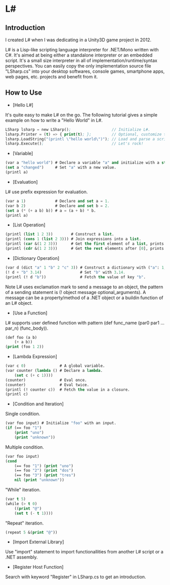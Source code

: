 # L#

## Introduction

I created L# when I was dedicating in a Unity3D game project in 2012.

L# is a Lisp-like scripting language interpreter for .NET/Mono written with C#.
It's aimed at being either a standalone interpreter or an embedded script. It's
a small size interpreter in all of implementation/runtime/syntax perspectives.
You can easily copy the only implementation source file "LSharp.cs" into your
desktop softwares, console games, smartphone apps, web pages, etc. projects and
benefit from it.

## How to Use

* [Hello L#]

It's quite easy to make L# on the go. The following tutorial gives a simple
example on how to write a "Hello World" in L#.

~~~~~~~~~~lisp
LSharp lsharp = new LSharp();                  // Initialize L#.
lsharp.Printer = (t) => { print(t); };         // Optional, customize the 'print' statement in Unity3D.
lsharp.LoadString("(printl \"hello world\")"); // Load and parse a script string.
lsharp.Execute();                              // Let's rock!
~~~~~~~~~~

* [Variable]

~~~~~~~~~~lisp
(var a "hello world") # Declare a variable "a" and initialize with a string.
(set a "changed")     # Set "a" with a new value.
(printl a)
~~~~~~~~~~

* [Evaluation]

L# use prefix expression for evaluation.

~~~~~~~~~~lisp
(var a 1)             # Declare and set a = 1.
(var b 2)             # Declare and set b = 2.
(set a (* (+ a b) b)) # a = (a + b) * b.
(printl a)
~~~~~~~~~~

* [List Operation]

~~~~~~~~~~lisp
(printl (list 1 2 3))        # Construct a list.
(printl (cons 1 (list 2 3))) # Join expressions into a list.
(printl (car &(1 2 3)))      # Get the first element of a list, prints "1".
(printl (cdr &(1 2 3)))      # Get the rest elements after [0], prints "(2 3)".
~~~~~~~~~~

* [Dictionary Operation]

~~~~~~~~~~lisp
(var d (dict "a" 1 "b" 2 "c" 3)) # Construct a dictionary with ("a": 1, "b": 2, "c": 3).
(! d + "b" 3.14)                 # Set "b" with 3.14.
(printl (! d "b"))               # Fetch the value of key "b".
~~~~~~~~~~

Note L# uses exclamation mark to send a message to an object, the pattern of a
sending statement is (! object message optional_arguments). A message can be a
property/method of a .NET object or a buildin function of an L# object.

* [Use a Function]

L# supports user defined function with pattern (def func_name (par0 par1 ... par_n) (func_body)).

~~~~~~~~~~lisp
(def foo (a b)
    (+ a b))
(print (foo 1 2))
~~~~~~~~~~

* [Lambda Expression]

~~~~~~~~~~lisp
(var c 0)               # A global variable.
(var counter (lambda () # Declare a lambda.
    (set c (+ c 1))))
(counter)               # Eval once.
(counter)               # Eval twice.
(printl (! counter c))  # Fetch the value in a closure.
(printl c)
~~~~~~~~~~

* [Condition and Iteration]

Single condition.

~~~~~~~~~~lisp
(var foo input) # Initialize "foo" with an input.
(if (== foo "1")
    (print "uno")
    (print "unknown"))
~~~~~~~~~~

Multiple condition.

~~~~~~~~~~lisp
(var foo input)
(cond
    (== foo "1") (print "uno")
    (== foo "2") (print "dos")
    (== foo "3") (print "tres")
    nil (print "unknown"))
~~~~~~~~~~

"While" iteration.

~~~~~~~~~~lisp
(var t 5)
(while (> t 0)
    ((print "@")
    (set t (- t 1))))
~~~~~~~~~~

"Repeat" iteration.

~~~~~~~~~~lisp
(repeat 5 &(print "@"))
~~~~~~~~~~

* [Import External Library]

Use "import" statement to import functionallities from another L# script or a .NET assembly.

* [Register Host Function]

Search with keyword "Register" in LSharp.cs to get an introduction.

